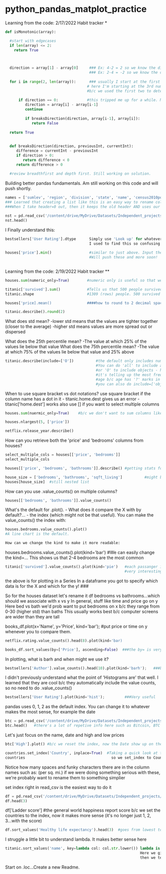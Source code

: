 # python_pandas_matplot_practice

Learning from the code:
2/17/2022
Habit tracker *


```python
def isMonotonic(array):

  #start with edgecases
  if len(array) <= 2:
    return True

  

  direction = array[1] - array[0]     ### Ex: 4-2 = 2 so we know the direction is increasing. 
                                      ### Ex: 2-4 = -2 so we know the direction is decreasing.
                                      
  for i in range(2, len(array)):      ### usually I start at the first number
                                     # here I'm starting at the 3rd number... 
                                     #b/c we used the first two to determine the direction
                                     
      if direction == 0:             #this tripped me up for a while. Monotic includes flat
         direction = array[i] - array[i-1]
         continue
         
         if breaksDirection(direction, array[i-1], array[i]):
            return False
            
  return True
  
  
  def breaksDirection(direction, previousInt, currentInt):
     difference = currentInt - previousInt 
     if direction > 0:  
        return difference < 0  
     return difference > 0  
     
  #review breadthfirst and depth first. Still working on solution.
  ```
  
  Building better pandas fundamentals. Am still working on this code and will push shortly.
  ```python
  names = ['sumlev', 'region', 'division', 'state', 'name', 'census2010pop', 'estimatebase2010', 'popestimate2010', 'popestimate2011', 'popestimate2012', 'popestimate2013', 'popestimate2014', 'popestimate2015', 'popestimate2016', 'popestimate2017', 'popestimate2018', 'popestimate2019', 'popestimate042020', 'popestimate2020']
  ### Learned that creating a list like this is an easy way to rename columns. I create a list of names, in lowercase, and then pass it into the names (columns) parameter. 
  ###When I take header=0 out, then it keeps the old header AND uses our header. Interesting.

nst = pd.read_csv('/content/drive/MyDrive/Datasets/Independent_projects/DataAnalysisCourseMaterials.zip (Unzipped Files)/DataAnalysis/data/nst-est2020.csv', names=names, header=0)  #header = 0 tells it to ignore the header b/c we're providing our own with names. 
nst.head()
  ```
  
I Finally understand this:
```python
bestsellers['User Rating'].dtype      Simply use 'Look up' for whatever column name you choose and then use chaining!
                                      I used to find this so confusing!
                                      
houses['price'].min()                 #similar to just above. Input the column to get the min for that one column
                                      #Will push these and more soon!
                                      
```

Learning from the code:
2/19/2022
Habit tracker **

```python
houses.sum(numeric_only=True)        #numeric only is useful so that we don't sum the dates, object...

titanic['survived'].sum()            #Tells us that 500 people survived (b/c 0=died and 1=survived                                          #here we're summing this one column
titanic.shape                        #1309 (rows) people. 500 survived
```
```python
houses['price].mean()                ####how to round to 2 decimal spaces in this case?
```

```python
titanic.describe().round(2)
```
What does std mean?
                      -lower std means that the values are tighter together (closer to the average)
                      -higher std means values are more spread out or dispersed

What does the 25th percentile mean?      -The value at which 25% of the values lie below that value
What does the 75th percentile mean?      -The value at which 75% of the values lie below that value and 25% above
                    
```python
titanic.describe(include=['O'])          #the default only includes numeric
                                         #You can do 'all' to include all
                                         #or 'O' to include objects - here we're doing 'O' so...
                                         #it's telling up the most frequent names, gender, age...
                                         #age b/c age has '?' marks in the rows
                                         #you can also do include=['object']
```
When to use square bracket vs dot notations?
use square bracket if the column name has a dot in it - titanic.home.dest gives us an error
                                                      - titanic['home.dest'] works
also use [] if you want to select multiple columns
```python
houses.sum(nuermic_only=True)    #b/c we don't want to sum columns like datetime

houses.nlargest(5, ['price'])
```
```python
netflix.release_year.describe()

```

How can you retrieve both the 'price' and 'bedrooms' columns from houses?
```python
select_multiple_cols = houses[['price', 'bedrooms']]
select_multiple_cols
```
```python
houses[['price', 'bedrooms', 'bathrooms']].describe() #getting stats for these three columns

house_size = ['bedrooms', 'bathrooms', 'sqft_living']          #might be easier to read way to do it 
houses[house_size]  #still nested list
```

How can you use .value_counts() on multiple columns?
```python
houses[['bedrooms', 'bathrooms']].value_counts()
```

What's the default for .plot(). - What does it compare the X with by default?... - the index (which might not be that useful).
You can make the value_counts() the index with:
```python
houses.bedrooms.value_counts().plot()
#A line chart is the default.

How can we change the kind to make it more readable:
```
houses.bedrooms.value_counts().plot(kind='bar')     #We can easily change the kind=... This shows us                                                        that 2-4 bedrooms are the most common
```python
titanic['survived'].value_counts().plot(kind='pie')   #each passanger is either 0 or 1
                                                      #very interesting!
```
the above is for plotting in a Series
In a dataframe you got to specify which data is for the X and which for the y! ###

So for the houses dataset let's rename it df
bedrooms vs bathrooms...which should we associate with x vs y
In general, stuff like time and price go on y
Here bed vs bath we'd prob want to put bedrooms on x b/c they range from 0-30 (higher std) than baths
This usually works best b/c computer screens are wider than they are tall

books_df.plot(x='Name', y='Price', kind='bar');   #put price or time on y whenever you to compare them.

```python
netflix.rating.value_counts().head(8).plot(kind='bar)
```
```python
books_df.sort_values(by=['Price'], ascending=False)  ###the by= is very interesting
```
In plotting, what is barh and when might we use it?
```python
bestsellers['Author'].value_counts().head(10).plot(kind='barh');   ###barh easier to reach in this case - h == horizontal
```

I didn't previously understand what the point of 'Histograms are' that well.
I learned that they are cool b/c they automatically include the value counts, so no need to do .value_counts()
```python
bestsellers['User Rating'].plot(kind='hist');         ###Very useful
```
pandas uses 0, 1, 2 as the default index. You can change it to whatever makes the most sense, for example the date

```python
btc = pd.read_csv('/content/drive/MyDrive/Datasets/Independent_projects/DataAnalysisCourseMaterials.zip (Unzipped Files)/DataAnalysis/data/coin_Bitcoin.csv')
btc.head()   #there's a lot of repetive info here such as Bitcoin, BTC (they're all BTC).

```
Let's just focus on the name, date and high and low prices
```python
btc['High'].plot() #b/c we reset the index, now the Date show up on the bottom instead of the range of                     0 to 2991
```

```python
countries.set_index('Country', inplace=True)  #Taking a quick look at the countries df, likely we'd                                                     want the country to be the index...not 0, 1, 2...
countries                                       so we set_index to Country and save it
```
Notice how many spaces and funky characters there are in the column names such as: (per sq. mi.)
if we were doing something serious with these, we're probably want to rename them to something simplier

set index right in read_csv is the easiest way to do it
```python
df = pd.read_csv('/content/drive/MyDrive/Datasets/Independent_projects/DataAnalysisCourseMaterials.zip (Unzipped Files)/DataAnalysis/data/world-happiness-report-2021.csv', index_col='Country name')
df.head(3)
```

df['Ladder score']   #the general world happiness report score
b/c we set the countries to the index, now it makes more sense (it's no longer just 1, 2, 3...with the score)
```python
df.sort_values('Healthy life expectancy').head(3)  #goes from lowest to highest by default
```
I struggle a little bit to understand lambda. It makes better sense here
```python
titanic.sort_values('name', key=lambda col: col.str.lower()) lambda is a function.
                                                             Here we give it one parameter
                                                             then we tell it what to do with that param
```

Start on .loc...Create a new Readme.

